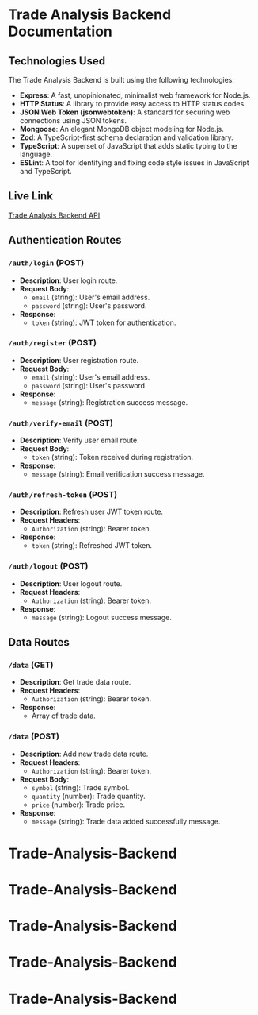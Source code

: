 # Trade Analysis Backend Documentation

## Technologies Used

The Trade Analysis Backend is built using the following technologies:

- **Express**: A fast, unopinionated, minimalist web framework for Node.js.
- **HTTP Status**: A library to provide easy access to HTTP status codes.
- **JSON Web Token (jsonwebtoken)**: A standard for securing web connections using JSON tokens.
- **Mongoose**: An elegant MongoDB object modeling for Node.js.
- **Zod**: A TypeScript-first schema declaration and validation library.
- **TypeScript**: A superset of JavaScript that adds static typing to the language.
- **ESLint**: A tool for identifying and fixing code style issues in JavaScript and TypeScript.

## Live Link

[Trade Analysis Backend API](https://trade-analysis-backend.vercel.app/api/v1)

## Authentication Routes

### `/auth/login` (POST)

- **Description**: User login route.
- **Request Body**:
  - `email` (string): User's email address.
  - `password` (string): User's password.
- **Response**:
  - `token` (string): JWT token for authentication.

### `/auth/register` (POST)

- **Description**: User registration route.
- **Request Body**:
  - `email` (string): User's email address.
  - `password` (string): User's password.
- **Response**:
  - `message` (string): Registration success message.

### `/auth/verify-email` (POST)

- **Description**: Verify user email route.
- **Request Body**:
  - `token` (string): Token received during registration.
- **Response**:
  - `message` (string): Email verification success message.

### `/auth/refresh-token` (POST)

- **Description**: Refresh user JWT token route.
- **Request Headers**:
  - `Authorization` (string): Bearer token.
- **Response**:
  - `token` (string): Refreshed JWT token.

### `/auth/logout` (POST)

- **Description**: User logout route.
- **Request Headers**:
  - `Authorization` (string): Bearer token.
- **Response**:
  - `message` (string): Logout success message.

## Data Routes

### `/data` (GET)

- **Description**: Get trade data route.
- **Request Headers**:
  - `Authorization` (string): Bearer token.
- **Response**:
  - Array of trade data.

### `/data` (POST)

- **Description**: Add new trade data route.
- **Request Headers**:
  - `Authorization` (string): Bearer token.
- **Request Body**:
  - `symbol` (string): Trade symbol.
  - `quantity` (number): Trade quantity.
  - `price` (number): Trade price.
- **Response**:
  - `message` (string): Trade data added successfully message.

# Trade-Analysis-Backend
# Trade-Analysis-Backend
# Trade-Analysis-Backend
# Trade-Analysis-Backend
# Trade-Analysis-Backend

